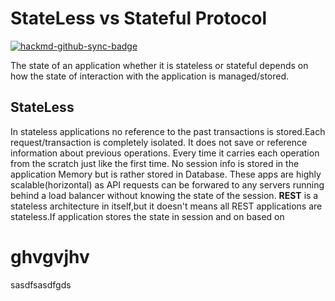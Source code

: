 # StateLess vs Stateful Protocol

[![hackmd-github-sync-badge](https://hackmd.io/bHnQdqGQQE2o9GKS4CtzpQ/badge)](https://hackmd.io/bHnQdqGQQE2o9GKS4CtzpQ)


The state of an application whether it is stateless or stateful depends on how the state of interaction with the application is managed/stored.

## StateLess
In stateless applications no reference to the past transactions is stored.Each request/transaction is completely isolated.
It does not save or reference information about previous operations. Every time it carries each operation from the scratch just like the first time. No session info is stored in the application Memory but is rather stored in Database. These apps are highly scalable(horizontal) as API requests can be forwared to any servers running behind a load balancer without knowing the state of the session.
**REST** is a stateless architecture in itself,but it doesn't means all REST applications are stateless.If application stores the state in session and on based on 
# ghvgvjhv




sasdfsasdfgds

